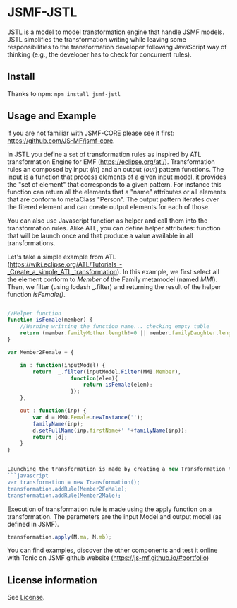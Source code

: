 # JSMF-JSTL

JSTL is a model to model transformation engine that handle JSMF models. JSTL simplifies the transformation writing while leaving some responsibilities to the transformation developer following JavaScript way of thinking (e.g., the developer has to check for concurrent rules).


## Install

Thanks to npm: `npm install jsmf-jstl`

## Usage and Example
if you are not familiar with JSMF-CORE please see it first: https://github.com/JS-MF/jsmf-core.

In JSTL you define a set of transformation rules as inspired by ATL transformation Engine for EMF (https://eclipse.org/atl/).
Transformation rules an composed by input (*in*) and an output (*out*) pattern functions. 
The input is a function that process elements of a given input model, it provides the "set of element" that corresponds to a given pattern. For instance
this function can return all the elements that a "name" attributes or all elements that are conform to metaClass "Person".
The output pattern iterates over the fitered element and can create output elements for each of those.

You can also use Javascript function as helper and call them into the transformation rules.
Alike ATL, you can define helper attributes: function that will be launch once and that produce a value available in all transformations.

Let's take a simple example from ATL (https://wiki.eclipse.org/ATL/Tutorials_-_Create_a_simple_ATL_transformation).
In this example, we first select all the element conform to *Member* of the Family metamodel (named *MMI*). Then, we filter (using lodash _.filter)
and returning the result of the helper function *isFemale()*.
```javascript

//Helper function
function isFemale(member) {
    //Warning writting the function name... checking empty table
    return (member.familyMother.length!=0 || member.familyDaughter.length!=0);
}

var Member2Female = {

    in : function(inputModel) {
        return  _.filter(inputModel.Filter(MMI.Member),
                    function(elem){
                        return isFemale(elem);
                    });
    },

    out : function(inp) {
        var d = MMO.Female.newInstance('');
        familyName(inp);
        d.setFullName(inp.firstName+' '+familyName(inp));
        return [d];
    }
}


Launching the transformation is made by creating a new Transformation then by adding the rules it contains.
```javascript
var transformation = new Transformation();
transformation.addRule(Member2FeMale);
transformation.addRule(Member2Male);
```

Execution of transformation rule is made using the apply function on a transformation. The parameters
are the input Model and output model (as defined in JSMF).
```javascript
transformation.apply(M.ma, M.mb);
```

You can find examples, discover the other components and test it online with Tonic on JSMF github website (https://js-mf.github.io/#portfolio)

## License information

See [License](LICENSE).
